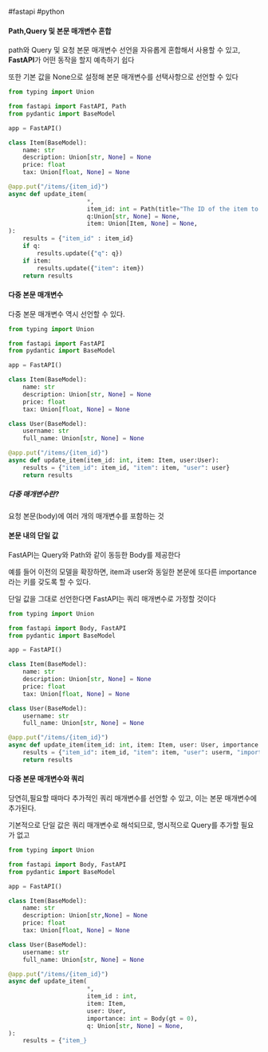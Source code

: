 #fastapi #python
#### Path,Query 및 본문 매개변수 혼합
path와 Query 및 요청 본문 매개변수 선언을 자유롭게 혼합해서 사용할 수 있고, **FastAPI**가 어떤 동작을 할지 예측하기 쉽다

또한 기본 값을 None으로 설정해 본문 매개변수를 선택사항으로 선언할 수 있다
```python
from typing import Union

from fastapi import FastAPI, Path
from pydantic import BaseModel

app = FastAPI()

class Item(BaseModel):
	name: str
	description: Union[str, None] = None
	price: float
	tax: Union[float, None] = None

@app.put("/items/{item_id}")
async def update_item(
					  *,
					  item_id: int = Path(title="The ID of the item to get", ge = 0, le=1000),
					  q:Union[str, None] = None,
					  item: Union[Item, None] = None,
):
	results = {"item_id" : item_id}
	if q:
		results.update({"q": q})
	if item:
		results.update({"item": item})
	return results
```


#### 다중 본문 매개변수

다중 본문 매개변수 역시 선언할 수 있다.

```python
from typing import Union

from fastapi import FastAPI
from pydantic import BaseModel

app = FastAPI()

class Item(BaseModel):
	name: str
	description: Union[str, None] = None
	price: float
	tax: Union[float, None] = None

class User(BaseModel):
	username: str
	full_name: Union[str, None] = None

@app.put("/items/{item_id}")
async def update_item(item_id: int, item: Item, user:User):
	results = {"item_id": item_id, "item": item, "user": user}
	return results
```
##### 다중 매개변수란?
요청 본문(body)에 여러 개의 매개변수를 포함하는 것


#### 본문 내의 단일 값
FastAPI는 Query와 Path와 같이 동등한 Body를 제공한다

예를 들어 이전의 모델을 확장하면, item과 user와 동일한 본문에 또다른 importance라는 키를 갖도록 할 수 있다.

단일 값을 그대로 선언한다면 FastAPI는 쿼리 매개변수로 가정할 것이다

```python
from typing import Union

from fastapi import Body, FastAPI
from pydantic import BaseModel

app = FastAPI()

class Item(BaseModel):
	name: str
	description: Union[str, None] = None
	price: float
	tax: Union[float, None] = None

class User(BaseModel):
	username: str
	full_name: Union[str, None] = None

@app.put("/items/{item_id}")
async def update_item(item_id: int, item: Item, user: User, importance: int = Body()):
	results = {"item_id": item_id, "item": item, "user": userm, "importance": importance}
	return results
```


#### 다중 본문 매개변수와 쿼리

당연히,필요할 때마다 추가적인 쿼리 매개변수를 선언할 수 있고, 이는 본문 매개변수에 추가된다.

기본적으로 단일 값은 쿼리 매개변수로 해석되므로, 명시적으로 Query를 추가할 필요가 없고

```python
from typing import Union

from fastapi import Body, FastAPI
from pydantic import BaseModel

app = FastAPI()

class Item(BaseModel):
	name: str
	description: Union[str,None] = None
	price: float
	tax: Union[float, None] = None

class User(BaseModel):
	username: str
	full_name: Union[str, None] = None

@app.put("/items/{item_id}")
async def update_item(
					  *,
					  item_id : int,
					  item: Item,
					  user: User,
					  importance: int = Body(gt = 0),
					  q: Union[str, None] = None,
):
	results = {"item_}
```
